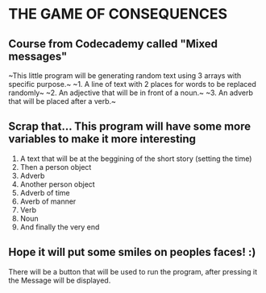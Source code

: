 # THE GAME OF CONSEQUENCES
>
>
## Course from Codecademy called "Mixed messages"

~This little program will be generating random text using 3 arrays with specific purpose.~
~1. A line of text with 2 places for words to be replaced randomly~
~2. An adjective that will be in front of a noun.~
~3. An adverb that will be placed after a verb.~

## Scrap that... This program will have some more variables to make it more interesting

1. A text that will be at the beggining of the short story (setting the time)
2. Then a person object
3. Adverb
4. Another person object
5. Adverb of time
6. Averb of manner
7. Verb
8. Noun
9. And finally the very end

## Hope it will put some smiles on peoples faces! :)

There will be a button that will be used to run the program, after pressing it the Message will be displayed.



